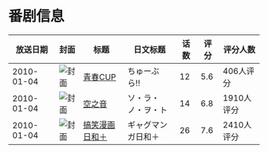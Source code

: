 # 番剧信息

|放送日期|封面|标题|日文标题|话数|评分|评分人数|
|---|---|---|---|---|---|---|
|2010-01-04|![封面](https://lain.bgm.tv/pic/cover/c/99/be/3473_phgbj.jpg)|[青春CUP](https://bangumi.tv/subject/3473)|ちゅーぶら!!|12|5.6|406人评分|
|2010-01-04|![封面](https://lain.bgm.tv/pic/cover/c/6d/69/3477_D8GRd.jpg)|[空之音](https://bangumi.tv/subject/3477)|ソ・ラ・ノ・ヲ・ト|14|6.8|1910人评分|
|2010-01-04|![封面](https://lain.bgm.tv/pic/cover/c/b7/fe/3482_D1SG8.jpg)|[搞笑漫画日和＋](https://bangumi.tv/subject/3482)|ギャグマンガ日和＋|26|7.6|2410人评分|
